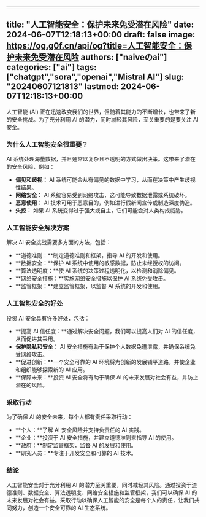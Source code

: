 
---
title: "人工智能安全：保护未来免受潜在风险"
date: 2024-06-07T12:18:13+00:00
draft: false
image: https://og.g0f.cn/api/og?title=人工智能安全：保护未来免受潜在风险
authors: ["naiveのai"]
categories: ["ai"]
tags: ["chatgpt","sora","openai","Mistral AI"]
slug: "20240607121813"
lastmod: 2024-06-07T12:18:13+00:00
---
人工智能 (AI) 正在迅速改变我们的世界，但随着其能力的不断增长，也带来了新的安全挑战。为了充分利用 AI 的潜力，同时减轻其风险，至关重要的是要关注 AI 安全。

### 为什么人工智能安全很重要？

AI 系统处理海量数据，并且通常以复杂且不透明的方式做出决策。这带来了潜在的安全风险，例如：

* **偏见和歧视：** AI 系统可能会从有偏见的数据中学习，从而在决策中产生歧视性结果。
* **网络安全：** AI 系统容易受到网络攻击，这可能导致数据泄露或系统破坏。
* **恶意使用：** AI 技术可用于恶意目的，例如进行假新闻宣传或制造深度伪造。
* **失控：** 如果 AI 系统变得过于强大或自主，它们可能会对人类构成威胁。

### 人工智能安全解决方案

解决 AI 安全挑战需要多方面的方法，包括：

* **道德准则：**制定道德准则和框架，指导 AI 的开发和使用。
* **数据安全：**保护 AI 系统中使用的敏感数据，防止未经授权的访问。
* **算法透明度：**使 AI 系统的决策过程透明化，以检测和消除偏见。
* **网络安全措施：**实施网络安全措施以保护 AI 系统免受攻击。
* **监管框架：**建立监管框架，以监督 AI 系统的开发和使用。

### 人工智能安全的好处

投资 AI 安全具有许多好处，包括：

* **提高 AI 信任度：**通过解决安全问题，我们可以提高人们对 AI 的信任度，从而促进其采用。
* **保护隐私和安全：** AI 安全措施有助于保护个人数据免遭泄露，并确保系统免受网络攻击。
* **促进创新：**一个安全可靠的 AI 环境将为创新的发展铺平道路，并使企业和组织能够探索新的 AI 应用。
* **保障未来：**投资 AI 安全将有助于确保 AI 的未来发展对社会有益，并防止潜在的风险。

### 采取行动

为了确保 AI 的安全未来，每个人都有责任采取行动：

* **个人：**了解 AI 安全风险并支持负责任的 AI 实践。
* **企业：**投资于 AI 安全措施，并建立道德准则来指导 AI 的使用。
* **政府：**制定监管框架，监督 AI 的发展和使用。
* **研究人员：**专注于开发安全和可靠的 AI 技术。

### 结论

人工智能安全对于充分利用 AI 的潜力至关重要，同时减轻其风险。通过投资于道德准则、数据安全、算法透明度、网络安全措施和监管框架，我们可以确保 AI 的未来发展对社会有益。采取行动以确保人工智能的安全是每个人的责任，让我们共同努力，创造一个安全可靠的 AI 生态系统。